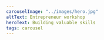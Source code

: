 ```yaml
---
carouselImage: "../images/hero.jpg"
altText: Entrepreneur workshop
heroText: Building valuable skills
tags: carousel
---
```

